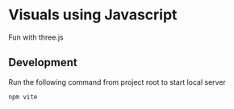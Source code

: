 # Visuals using Javascript

Fun with three.js

## Development

Run the following command from project root to start local server

```
npm vite
```
